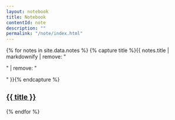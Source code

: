 ```yaml
---
layout: notebook
title: Notebook
contentId: note
description: ""
permalink: "/note/index.html"
---
```


{% for notes in site.data.notes %}
{% capture title %}{{ notes.title | markdownify | remove: "<p>" | remove: "</p>" }}{% endcapture %}
<div>
  <h3>
    <a href="{{ site.baseurl }}{{ notes.url }}" class="post-title" title="{{ title | strip_html }}">
      <h3>{{ title }}</h3>
    </a>
  </h3>
</div>
{% endfor %}
